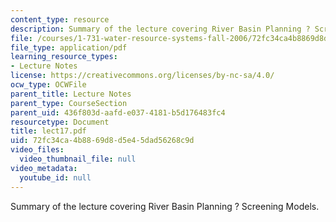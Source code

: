 ```yaml
---
content_type: resource
description: Summary of the lecture covering River Basin Planning ? Screening Models.
file: /courses/1-731-water-resource-systems-fall-2006/72fc34ca4b8869d8d5e45dad56268c9d_lect17.pdf
file_type: application/pdf
learning_resource_types:
- Lecture Notes
license: https://creativecommons.org/licenses/by-nc-sa/4.0/
ocw_type: OCWFile
parent_title: Lecture Notes
parent_type: CourseSection
parent_uid: 436f803d-aafd-e037-4181-b5d176483fc4
resourcetype: Document
title: lect17.pdf
uid: 72fc34ca-4b88-69d8-d5e4-5dad56268c9d
video_files:
  video_thumbnail_file: null
video_metadata:
  youtube_id: null
---
```

Summary of the lecture covering River Basin Planning ? Screening Models.